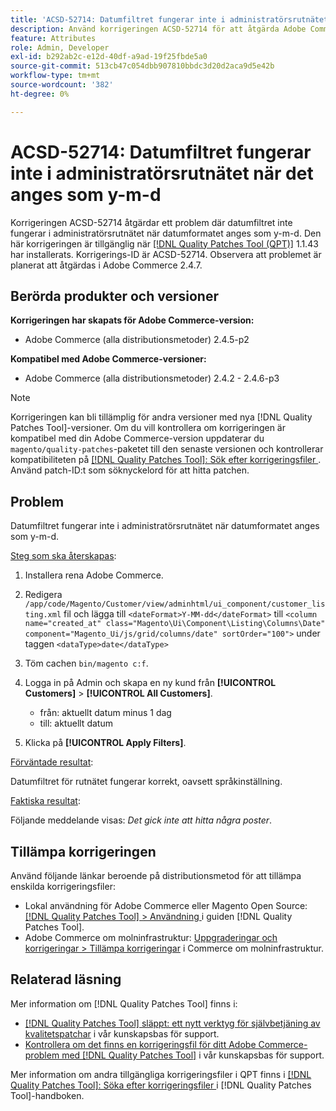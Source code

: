 ```yaml
---
title: 'ACSD-52714: Datumfiltret fungerar inte i administratörsrutnätet när det anges som y-m-d'
description: Använd korrigeringen ACSD-52714 för att åtgärda Adobe Commerce-problemet där datumfiltret inte fungerar i administratörsrutnätet när datumformatet anges som y-m-d.
feature: Attributes
role: Admin, Developer
exl-id: b292ab2c-e12d-40df-a9ad-19f25fbde5a0
source-git-commit: 513cb47c054dbb907810bbdc3d20d2aca9d5e42b
workflow-type: tm+mt
source-wordcount: '382'
ht-degree: 0%

---
```


# ACSD-52714: Datumfiltret fungerar inte i administratörsrutnätet när det anges som y-m-d

Korrigeringen ACSD-52714 åtgärdar ett problem där datumfiltret inte fungerar i administratörsrutnätet när datumformatet anges som y-m-d. Den här korrigeringen är tillgänglig när [[!DNL Quality Patches Tool (QPT)]](/help/announcements/adobe-commerce-announcements/magento-quality-patches-released-new-tool-to-self-serve-quality-patches.md) 1.1.43 har installerats. Korrigerings-ID är ACSD-52714. Observera att problemet är planerat att åtgärdas i Adobe Commerce 2.4.7.

## Berörda produkter och versioner

**Korrigeringen har skapats för Adobe Commerce-version:**

* Adobe Commerce (alla distributionsmetoder) 2.4.5-p2

**Kompatibel med Adobe Commerce-versioner:**

* Adobe Commerce (alla distributionsmetoder) 2.4.2 - 2.4.6-p3

>[!NOTE]
>
>Korrigeringen kan bli tillämplig för andra versioner med nya [!DNL Quality Patches Tool]-versioner. Om du vill kontrollera om korrigeringen är kompatibel med din Adobe Commerce-version uppdaterar du `magento/quality-patches`-paketet till den senaste versionen och kontrollerar kompatibiliteten på [[!DNL Quality Patches Tool]: Sök efter korrigeringsfiler ](https://experienceleague.adobe.com/tools/commerce-quality-patches/index.html). Använd patch-ID:t som söknyckelord för att hitta patchen.

## Problem

Datumfiltret fungerar inte i administratörsrutnätet när datumformatet anges som y-m-d.

<u>Steg som ska återskapas</u>:

1. Installera rena Adobe Commerce.
1. Redigera
   `/app/code/Magento/Customer/view/adminhtml/ui_component/customer_listing.xml`
fil och lägga till
   `<dateFormat>Y-MM-dd</dateFormat>`
till
   `<column name="created_at" class="Magento\Ui\Component\Listing\Columns\Date" component="Magento_Ui/js/grid/columns/date" sortOrder="100">`
under taggen
   `<dataType>date</dataType>`

1. Töm cachen `bin/magento c:f`.
1. Logga in på Admin och skapa en ny kund från **[!UICONTROL Customers]** > **[!UICONTROL All Customers]**.

   * från: aktuellt datum minus 1 dag
   * till: aktuellt datum

1. Klicka på **[!UICONTROL Apply Filters]**.

<u>Förväntade resultat</u>:

Datumfiltret för rutnätet fungerar korrekt, oavsett språkinställning.

<u>Faktiska resultat</u>:

Följande meddelande visas: *Det gick inte att hitta några poster*.

## Tillämpa korrigeringen

Använd följande länkar beroende på distributionsmetod för att tillämpa enskilda korrigeringsfiler:

* Lokal användning för Adobe Commerce eller Magento Open Source: [[!DNL Quality Patches Tool] > Användning ](https://experienceleague.adobe.com/docs/commerce-operations/tools/quality-patches-tool/usage.html) i guiden [!DNL Quality Patches Tool].
* Adobe Commerce om molninfrastruktur: [Uppgraderingar och korrigeringar > Tillämpa korrigeringar](https://experienceleague.adobe.com/docs/commerce-cloud-service/user-guide/develop/upgrade/apply-patches.html) i Commerce om molninfrastruktur.

## Relaterad läsning

Mer information om [!DNL Quality Patches Tool] finns i:

* [[!DNL Quality Patches Tool] släppt: ett nytt verktyg för självbetjäning av kvalitetspatchar](/help/announcements/adobe-commerce-announcements/magento-quality-patches-released-new-tool-to-self-serve-quality-patches.md) i vår kunskapsbas för support.
* [Kontrollera om det finns en korrigeringsfil för ditt Adobe Commerce-problem med  [!DNL Quality Patches Tool]](/help/support-tools/patches-available-in-qpt-tool/check-patch-for-magento-issue-with-magento-quality-patches.md) i vår kunskapsbas för support.

Mer information om andra tillgängliga korrigeringsfiler i QPT finns i [[!DNL Quality Patches Tool]: Söka efter korrigeringsfiler ](https://experienceleague.adobe.com/tools/commerce-quality-patches/index.html) i [!DNL Quality Patches Tool]-handboken.
